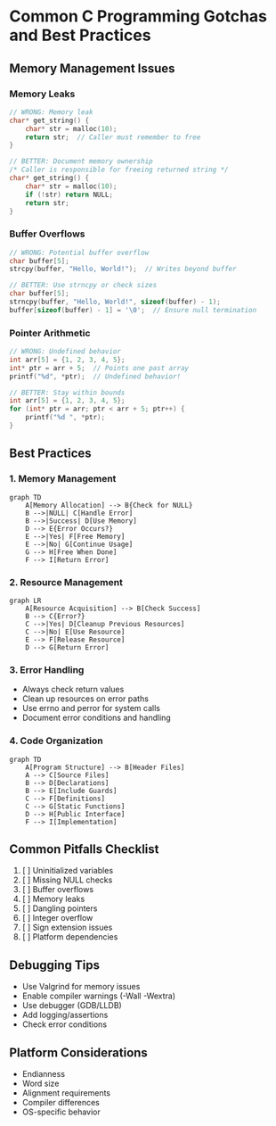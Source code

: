 # Common C Programming Gotchas and Best Practices


## Memory Management Issues

### Memory Leaks
```c
// WRONG: Memory leak
char* get_string() {
    char* str = malloc(10);
    return str;  // Caller must remember to free
}

// BETTER: Document memory ownership
/* Caller is responsible for freeing returned string */
char* get_string() {
    char* str = malloc(10);
    if (!str) return NULL;
    return str;
}
```

### Buffer Overflows
```c
// WRONG: Potential buffer overflow
char buffer[5];
strcpy(buffer, "Hello, World!");  // Writes beyond buffer

// BETTER: Use strncpy or check sizes
char buffer[5];
strncpy(buffer, "Hello, World!", sizeof(buffer) - 1);
buffer[sizeof(buffer) - 1] = '\0';  // Ensure null termination
```

### Pointer Arithmetic
```c
// WRONG: Undefined behavior
int arr[5] = {1, 2, 3, 4, 5};
int* ptr = arr + 5;  // Points one past array
printf("%d", *ptr);  // Undefined behavior!

// BETTER: Stay within bounds
int arr[5] = {1, 2, 3, 4, 5};
for (int* ptr = arr; ptr < arr + 5; ptr++) {
    printf("%d ", *ptr);
}
```

## Best Practices

### 1. Memory Management
```mermaid
graph TD
    A[Memory Allocation] --> B{Check for NULL}
    B -->|NULL| C[Handle Error]
    B -->|Success| D[Use Memory]
    D --> E{Error Occurs?}
    E -->|Yes| F[Free Memory]
    E -->|No| G[Continue Usage]
    G --> H[Free When Done]
    F --> I[Return Error]
```

### 2. Resource Management
```mermaid
graph LR
    A[Resource Acquisition] --> B[Check Success]
    B --> C{Error?}
    C -->|Yes| D[Cleanup Previous Resources]
    C -->|No| E[Use Resource]
    E --> F[Release Resource]
    D --> G[Return Error]
```

### 3. Error Handling
- Always check return values
- Clean up resources on error paths
- Use errno and perror for system calls
- Document error conditions and handling

### 4. Code Organization
```mermaid
graph TD
    A[Program Structure] --> B[Header Files]
    A --> C[Source Files]
    B --> D[Declarations]
    B --> E[Include Guards]
    C --> F[Definitions]
    C --> G[Static Functions]
    D --> H[Public Interface]
    F --> I[Implementation]
```

## Common Pitfalls Checklist
1. [ ] Uninitialized variables
2. [ ] Missing NULL checks
3. [ ] Buffer overflows
4. [ ] Memory leaks
5. [ ] Dangling pointers
6. [ ] Integer overflow
7. [ ] Sign extension issues
8. [ ] Platform dependencies

## Debugging Tips
- Use Valgrind for memory issues
- Enable compiler warnings (-Wall -Wextra)
- Use debugger (GDB/LLDB)
- Add logging/assertions
- Check error conditions

## Platform Considerations
- Endianness
- Word size
- Alignment requirements
- Compiler differences
- OS-specific behavior 